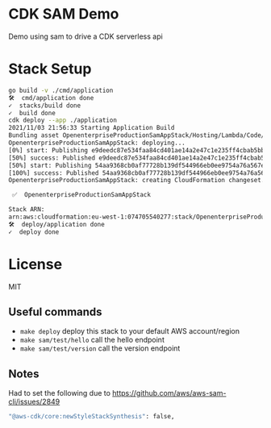 # CDK SAM Demo

Demo using sam to drive a CDK serverless api

# Stack Setup

```bash
go build -v ./cmd/application
🛠️  cmd/application done
✓  stacks/build done
✓  build done
cdk deploy --app ./application
2021/11/03 21:56:33 Starting Application Build
Bundling asset OpenenterpriseProductionSamAppStack/Hosting/Lambda/Code/Stage...
OpenenterpriseProductionSamAppStack: deploying...
[0%] start: Publishing e9deedc87e534faa84cd401ae14a2e47c1e235ff4cbab5bbadd3d810bf38c6ec:current
[50%] success: Published e9deedc87e534faa84cd401ae14a2e47c1e235ff4cbab5bbadd3d810bf38c6ec:current
[50%] start: Publishing 54aa9368cb0af77728b139df544966eb0ee9754a76a567e67d1db78a861cdb72:current
[100%] success: Published 54aa9368cb0af77728b139df544966eb0ee9754a76a567e67d1db78a861cdb72:current
OpenenterpriseProductionSamAppStack: creating CloudFormation changeset...

 ✅  OpenenterpriseProductionSamAppStack

Stack ARN:
arn:aws:cloudformation:eu-west-1:074705540277:stack/OpenenterpriseProductionSamAppStack/18c8c170-3ce5-11ec-8c2b-06e6d7c1014f
🛠️  deploy/application done
✓  deploy done
```

# License

MIT

## Useful commands

 * `make deploy`          deploy this stack to your default AWS account/region
 * `make sam/test/hello`  call the hello endpoint
 * `make sam/test/version`  call the version endpoint

## Notes

Had to set the following due to https://github.com/aws/aws-sam-cli/issues/2849

```bash
"@aws-cdk/core:newStyleStackSynthesis": false,
```


